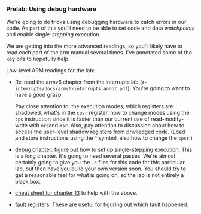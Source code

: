 ### Prelab: Using debug hardware

We're going to do tricks using debugging hardware to catch errors in
our code.  As part of this you'll need to be able to set code and data
*watchpoints* and enable *single-stepping* execution.

We are getting into the more advanced readings, so you'll likely have
to read each part of the arm manual several times.  I've annotated some
of the key bits to hopefully help.


Low-level ARM readings for the lab:

  - Re-read the armv6 chapter from the interrupts lab
    (`4-interrupts/docs/armv6-interrupts.annot.pdf`).  You're going to
    want to have a good grasp.

    Pay close attention to: the execution modes, which registers are
    shadowed, what's in the `cpsr` register, how to change modes using
    the `cps` instruction since it is faster than our current use of
    read-modify-write with `mrs`and `msr`.  Also, pay attention to
    discussion about how to access the user-level shadow registers from
    priviledged code.  (Load and store instructions using the `^` symbol,
    also how to change the `spsr`.)

  - [debug chapter](./docs/arm1176-ch13-debug.pdf): figure out how to
    set up single-stepping execution.  This is a long chapter.  It's going
    to need several passes.  We're almost certainly going to give you the
    `.o` files for this code for this particular lab, but then have you
    build your own version soon.  You should try to get a reasonable
    feel for what is going on, so the lab is not entirely a black box.

  - [cheat sheet for chapter 13](../../notes/debug-hw/DEBUG-cheat-sheet.md)
    to help with the above.

  - [fault registers](./docs/arm1176-fault-regs.pdf): These are useful
    for figuring out which fault happened.
